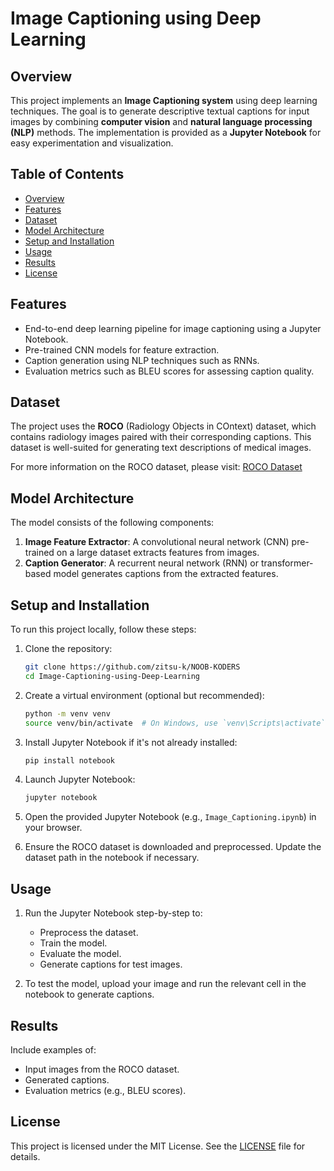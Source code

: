 # Image Captioning using Deep Learning

## Overview

This project implements an **Image Captioning system** using deep learning techniques. The goal is to generate descriptive textual captions for input images by combining **computer vision** and **natural language processing (NLP)** methods. The implementation is provided as a **Jupyter Notebook** for easy experimentation and visualization.

## Table of Contents

- [Overview](#overview)
- [Features](#features)
- [Dataset](#dataset)
- [Model Architecture](#model-architecture)
- [Setup and Installation](#setup-and-installation)
- [Usage](#usage)
- [Results](#results)
- [License](#license)

## Features

- End-to-end deep learning pipeline for image captioning using a Jupyter Notebook.
- Pre-trained CNN models for feature extraction.
- Caption generation using NLP techniques such as RNNs.
- Evaluation metrics such as BLEU scores for assessing caption quality.

## Dataset

The project uses the **ROCO** (Radiology Objects in COntext) dataset, which contains radiology images paired with their corresponding captions. This dataset is well-suited for generating text descriptions of medical images.

For more information on the ROCO dataset, please visit: [ROCO Dataset](https://github.com/roco-dataset)

## Model Architecture

The model consists of the following components:

1. **Image Feature Extractor**: A convolutional neural network (CNN) pre-trained on a large dataset extracts features from images.
2. **Caption Generator**: A recurrent neural network (RNN) or transformer-based model generates captions from the extracted features.

## Setup and Installation

To run this project locally, follow these steps:

1. Clone the repository:

   ```bash
   git clone https://github.com/zitsu-k/NOOB-KODERS
   cd Image-Captioning-using-Deep-Learning
   ```

2. Create a virtual environment (optional but recommended):

   ```bash
   python -m venv venv
   source venv/bin/activate  # On Windows, use `venv\Scripts\activate`
   ```

3. Install Jupyter Notebook if it's not already installed:

   ```bash
   pip install notebook
   ```

4. Launch Jupyter Notebook:

   ```bash
   jupyter notebook
   ```

5. Open the provided Jupyter Notebook (e.g., `Image_Captioning.ipynb`) in your browser.
   
6. Ensure the ROCO dataset is downloaded and preprocessed. Update the dataset path in the notebook if necessary.

## Usage

1. Run the Jupyter Notebook step-by-step to:

   - Preprocess the dataset.
   - Train the model.
   - Evaluate the model.
   - Generate captions for test images.

2. To test the model, upload your image and run the relevant cell in the notebook to generate captions.

## Results

Include examples of:

- Input images from the ROCO dataset.
- Generated captions.
- Evaluation metrics (e.g., BLEU scores).


## License

This project is licensed under the MIT License. See the [LICENSE](LICENSE) file for details.


